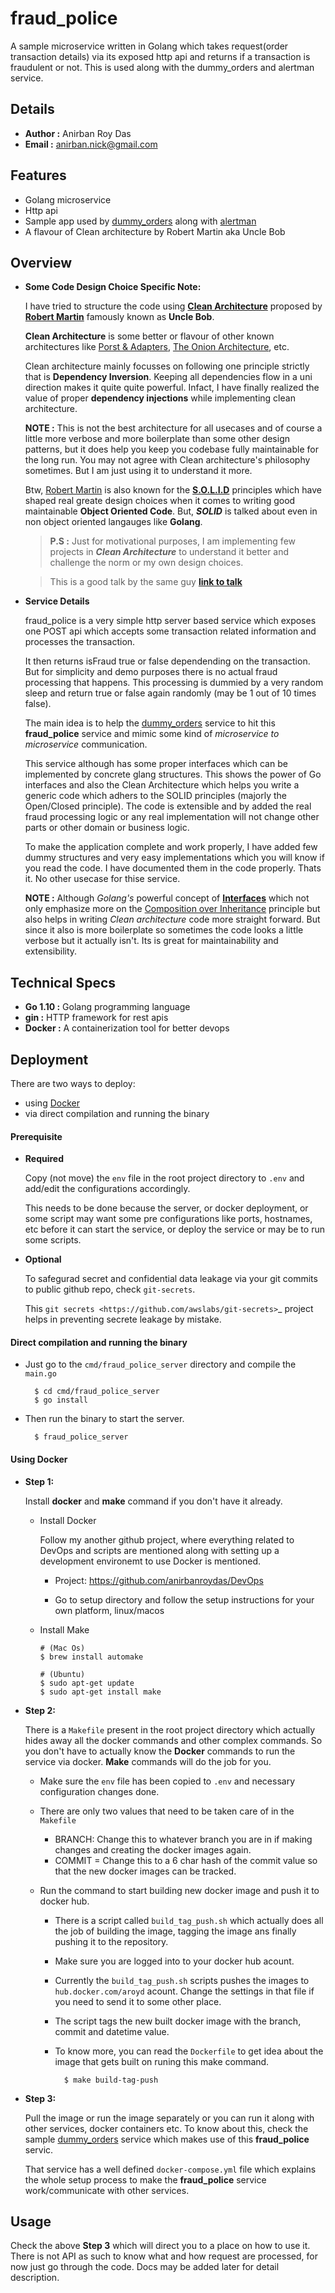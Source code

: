 # fraud_police

A sample microservice written in Golang which takes request(order transaction details) via its exposed http api and returns if a transaction is fraudulent or not. This is used along with the dummy_orders and alertman service.


## Details

* **Author :**  Anirban Roy Das        
* **Email  :**  anirban.nick@gmail.com 


## Features

* Golang microservice
* Http api
* Sample app used by [dummy_orders](htpps://github.com/anirbanroydas/dummy_orders) along with [alertman](https://github.com/anirbanroydas/alertman)
* A flavour of Clean architecture by Robert Martin aka Uncle Bob


## Overview

* **Some Code Design Choice Specific Note:**

  I have tried to structure the code using [**Clean Architecture**](https://8thlight.com/blog/uncle-bob/2012/08/13/the-clean-architecture.html) proposed by [**Robert Martin**](ttps://en.wikipedia.org/wiki/Robert_C._Martin) famously known as **Uncle Bob**.

  **Clean Architecture** is some better or flavour of other known architectures like [Porst & Adapters](https://spin.atomicobject.com/2013/02/23/ports-adapters-software-architecture/), 
  [The Onion Architecture](http://jeffreypalermo.com/blog/the-onion-architecture-part-1/), etc.

  Clean architecture mainly focusses on following one principle strictly that is **Dependency Inversion**. Keeping all dependencies flow in a uni direction 
  makes it quite quite powerful. Infact, I have finally realized the value of proper **dependency injections** while implementing clean architecture.

  **NOTE :** This is not the best architecture for all usecases and of course a little more verbose and more boilerplate than some other design patterns, but it 
  does help you keep you codebase fully maintainable for the long run. You may not agree with Clean architecture's philosophy sometimes. But I am just using it to understand it more.

  Btw, [Robert Martin](ttps://en.wikipedia.org/wiki/Robert_C._Martin) is also known for the [**S.O.L.I.D**](https://medium.com/@cramirez92/s-o-l-i-d-the-first-5-priciples-of-object-oriented-design-with-javascript-790f6ac9b9fa) principles which have shaped real greate design choices when it comes to writing good maintainable **Object Oriented Code**. But, ***SOLID*** is talked about even in non object oriented langauges like **Golang**.

  >**P.S :** Just for motivational purposes, I am implementing few projects in ***Clean Architecture*** to understand it better and challenge the norm or my own design choices.

  > This is a good talk by the same guy [**link to talk**](https://www.youtube.com/watch?v=o_TH-Y78tt4)


* **Service Details**

  fraud_police is a very simple http server based service which exposes one POST api which accepts
  some transaction related information and processes the transaction.

  It then returns isFraud true or false dependending on the transaction. But for simplicity and demo purposes there is no actual fraud processing that happens. This processing is dummied by a very random sleep and return true or false again randomly (may be 1 out of 10 times false).

  The main idea is to help the [dummy_orders](https://github.com/anirbanroydas/dummy_orders) service to hit this **fraud_police** service and mimic some kind of *microservice to microservice* communication.

  This service although has some proper interfaces which can be implemented by concrete glang structures. This shows the power of Go interfaces and also the Clean Architecture which helps you
  write a generic code which adhers to the SOLID principles (majorly the Open/Closed principle).
  The code is extensible and by added the real fraud processing logic or any real implementation will not change other parts or other domain or business logic.

  To make the application complete and work properly, I have added few dummy structures and very easy implementations which you will know if you read the code. I have documented them in the code properly. Thats it. No other usecase for thise service.

  **NOTE :** Although *Golang's* powerful concept of [**Interfaces**](https://www.youtube.com/watch?v=F4wUrj6pmSI&t=2489s) which not only emphasize more on the [Composition over Inheritance](https://www.youtube.com/watch?v=wfMtDGfHWpA) principle but also helps in writing *Clean architecture* code more straight forward. But since it also is more boilerplate so sometimes the code looks a little verbose but it actually isn't. Its is great for maintainability and extensibility.

## Technical Specs

* **Go 1.10 :** Golang programming language
* **gin :** HTTP framework for rest apis
* **Docker :** A containerization tool for better devops


## Deployment

There are two ways to deploy:

* using [Docker](https://www.docker.com/)
* via direct compilation and running the binary


#### Prerequisite 

* **Required**

  Copy (not move) the ``env`` file in the root project directory to ``.env`` and add/edit 
  the configurations accordingly.

  This needs to be done because the server, or docker deployment, or some script may want some pre configurations like ports, 
  hostnames, etc before it can start the service, or deploy the service or may be to run some scripts.

* **Optional**

  To safegurad secret and confidential data leakage via your git commits to public 
  github repo, check ``git-secrets``.

  This `git secrets <https://github.com/awslabs/git-secrets>`_ project helps in 
  preventing secrete leakage by mistake.


#### Direct compilation and running the binary

* Just go to the `cmd/fraud_police_server` directory and compile the `main.go`
    
        $ cd cmd/fraud_police_server
        $ go install

* Then run the binary to start the server.

        $ fraud_police_server



#### Using Docker

* **Step 1:**
    
  Install **docker** and **make** command if you don't have it already.

  * Install Docker
    
    Follow my another github project, where everything related to DevOps and scripts are 
    mentioned along with setting up a development environemt to use Docker is mentioned.

    * Project: https://github.com/anirbanroydas/DevOps

    * Go to setup directory and follow the setup instructions for your own platform, linux/macos

  * Install Make
            
        # (Mac Os)
        $ brew install automake

        # (Ubuntu)
        $ sudo apt-get update
        $ sudo apt-get install make

* **Step 2:**

  There is a ``Makefile`` present in the root project directory which actually hides
  away all the docker commands and other complex commands. So you don't have to actually 
  know the **Docker** commands to run the service via docker. **Make** commands will do the
  job for you.

  * Make sure the ``env`` file has been copied to ``.env`` and necessary configuration changes done.
  * There are only two values that need to be taken care of in the ``Makefile``

    * BRANCH: Change this to whatever branch you are in if making changes and creating the docker images again.
    * COMMIT = Change this to a 6 char hash of the commit value so that the new docker images can be tracked.

  * Run the command to start building new docker image and push it to docker hub.
        
    * There is a script called ``build_tag_push.sh`` which actually does all the job of building the image, tagging the image ans finally pushing it to the repository.
    * Make sure you are logged into to your docker hub acount. 
    * Currently the ``build_tag_push.sh`` scripts pushes the images to ``hub.docker.com/aroyd`` acount. Change the settings in that file if you need to send it to some other place.
    * The script tags the new built docker image with the branch, commit and datetime value.
    * To know more, you can read the ``Dockerfile`` to get idea about the image that gets built on runing this make command.

        
            $ make build-tag-push

* **Step 3:**

  Pull the image or run the image separately or you can run it along with other services, docker containers etc.
  To know about this, check the sample [dummy_orders](htpps://github.com/anirbanroydas/dummy_orders) service which makes use of this **fraud_police** servic.
    
  That service has a well defined ``docker-compose.yml`` file which explains the whole setup process to make the **fraud_police** service work/communicate with other services.


## Usage

Check the above **Step 3** which will direct you to a place on how to use it. There is not API as such to know what and how request are processed, for now just go through the code. Docs may be added later for detail description.


